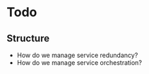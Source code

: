 # Todo

## Structure

* How do we manage service redundancy?
* How do we manage service orchestration?
